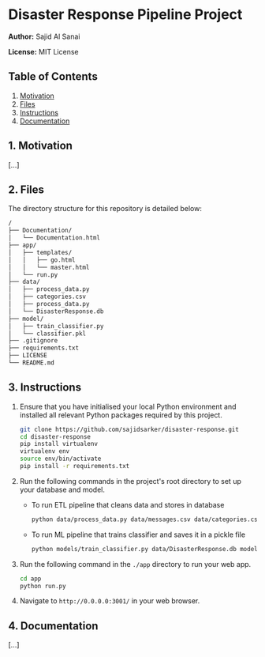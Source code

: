 # Disaster Response Pipeline Project

**Author:** Sajid Al Sanai

**License:** MIT License

## Table of Contents

1. [Motivation](https://github.com/sajidsarker/disaster-response#1-motivation)
2. [Files](https://github.com/sajidsarker/disaster-response#2-files)
3. [Instructions](https://github.com/sajidsarker/disaster-response#3-instructions)
4. [Documentation](https://github.com/sajidsarker/disaster-response#4-documentation)

## 1. Motivation

[...]

## 2. Files

The directory structure for this repository is detailed below:

```bash
/
├── Documentation/
│   └── Documentation.html
├── app/
│   ├── templates/
│   │   ├── go.html
│   │   └── master.html
│   └── run.py
├── data/
│   ├── process_data.py
│   ├── categories.csv
│   ├── process_data.py
│   └── DisasterResponse.db
├── model/
│   ├── train_classifier.py
│   └── classifier.pkl
├── .gitignore
├── requirements.txt
├── LICENSE
└── README.md
```

## 3. Instructions
1. Ensure that you have initialised your local Python environment and installed all relevant Python packages required by this project.

    ```bash
    git clone https://github.com/sajidsarker/disaster-response.git
    cd disaster-response
    pip install virtualenv
    virtualenv env
    source env/bin/activate
    pip install -r requirements.txt
    ```

2. Run the following commands in the project's root directory to set up your database and model.

    - To run ETL pipeline that cleans data and stores in database
    
        ```bash
        python data/process_data.py data/messages.csv data/categories.csv data/DisasterResponse.db
        ```
        
    - To run ML pipeline that trains classifier and saves it in a pickle file
    
        ```bash
        python models/train_classifier.py data/DisasterResponse.db models/classifier.pkl
        ```

3. Run the following command in the `./app` directory to run your web app.

    ```bash
    cd app
    python run.py
    ```

4. Navigate to `http://0.0.0.0:3001/` in your web browser.

## 4. Documentation

[...]
